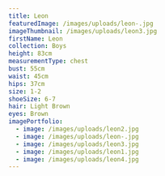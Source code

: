 ```yaml
---
title: Leon
featuredImage: /images/uploads/leon-.jpg
imageThumbnail: /images/uploads/leon3.jpg
firstName: Leon
collection: Boys
height: 83cm
measurementType: chest
bust: 55cm
waist: 45cm
hips: 37cm
size: 1-2
shoeSize: 6-7
hair: Light Brown
eyes: Brown
imagePortfolio:
  - image: /images/uploads/leon2.jpg
  - image: /images/uploads/leon-.jpg
  - image: /images/uploads/leon3.jpg
  - image: /images/uploads/leon1.jpg
  - image: /images/uploads/leon4.jpg
---
```


